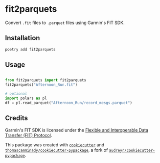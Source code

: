 # fit2parquets

Convert `.fit` files to `.parquet` files using Garmin's FIT SDK.

## Installation

```bash
poetry add fit2parquets
```

## Usage

```python

from fit2parquets import fit2parquets
fit2parquets("Afternoon_Run.fit")

# optional
import polars as pl
df = pl.read_parquet("Afternoon_Run/record_mesgs.parquet")
```

## Credits

Garmin's FIT SDK is licensed under the [Flexible and Interoperable Data Transfer (FIT) Protocol](https://developer.garmin.com/fit/download/).

This package was created with [`cookiecutter`](https://github.com/audreyr/cookiecutter) and [`thomascamminady/cookiecutter-pypackage`](https://github.com/thomascamminady/cookiecutter-pypackage), a fork of [`audreyr/cookiecutter-pypackage`](https://github.com/audreyr/cookiecutter-pypackage).
